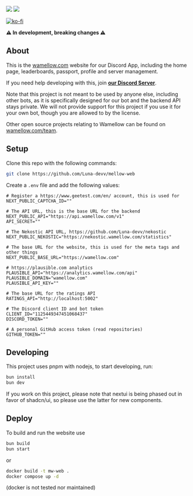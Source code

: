 [![](https://img.shields.io/discord/828676951023550495?color=5865F2&logo=discord&logoColor=white)](https://wamellow.com/support)
![](https://img.shields.io/github/repo-size/Luna-devv/mellow-web?maxAge=3600)

[![ko-fi](https://ko-fi.com/img/githubbutton_sm.svg)](https://ko-fi.com/I3I6AFVAP)

**⚠️ In development, breaking changes ⚠️**

## About
This is the [wamellow.com](https://wamellow.com) website for our Discord App, including the home page, leaderboards, passport, profile and server management.

If you need help developing with this, join **[our Discord Server](https://discord.com/invite/yYd6YKHQZH)**.

Note that this project is not meant to be used by anyone else, including other bots, as it is specifically designed for our bot and the backend API stays private. We will not provide support for this project if you use it for your own bot, though you are allowed to by the license.

Other open source projects relating to Wamellow can be found on [wamellow.com/team](https://wamellow.com/team).

## Setup
Clone this repo with the following commands:

```bash
git clone https://github.com/Luna-devv/mellow-web
```

Create a `.env` file and add the following values:
```env
# Register a https://www.geetest.com/en/ account, this is used for
NEXT_PUBLIC_CAPTCHA_ID=""

# The API URL, this is the base URL for the backend
NEXT_PUBLIC_API="https://api.wamellow.com/v1"
API_SECRET=""

# The Nekostic API URL, https://github.com/Luna-devv/nekostic
NEXT_PUBLIC_NEKOSTIC="https://nekostic.wamellow.com/statistics"

# The base URL for the website, this is used for the meta tags and other things
NEXT_PUBLIC_BASE_URL="https://wamellow.com"

# https://plausible.com analytics
PLAUSIBLE_API="https://analytics.wamellow.com/api"
PLAUSIBLE_DOMAIN="wamellow.com"
PLAUSIBLE_API_KEY=""

# The base URL for the ratings API
RATINGS_API="http://localhost:5002"

# The Discord client ID and bot token
CLIENT_ID="1125449347451068437"
DISCORD_TOKEN=""

# A personal GitHub access token (read repositories)
GITHUB_TOKEN=""
```

## Developing
This project uses pnpm with nodejs, to start developing, run:

```bash
bun install
bun dev
```

If you work on this project, please note that nextui is being phased out in favor of shadcn/ui, so please use the latter for new components.

## Deploy
To build and run the website use
```bash
bun build
bun start
```
or
```bash
docker build -t mw-web .
docker compose up -d
```
(docker is not tested nor maintained)